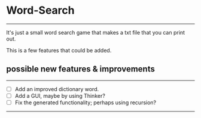 # Word-Search
---
It's just a small word search game that makes a txt file that you can print out.

This is a few  features  that could be added. 
## possible  new features & improvements
---
- [ ] Add an improved dictionary word.
- [ ] Add a GUI, maybe by using Thinker?
- [ ] Fix the generated functionality; perhaps using recursion? 
---

